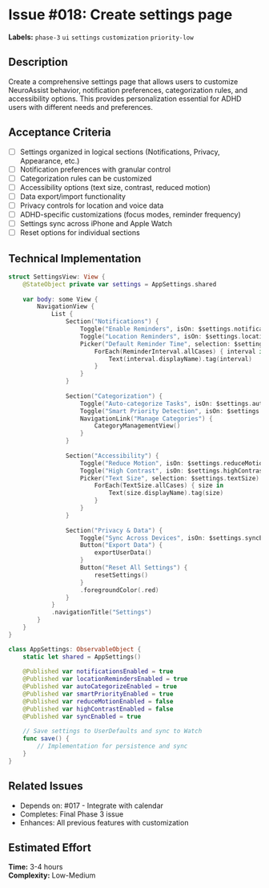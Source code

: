 # Issue #018: Create settings page

**Labels:** `phase-3` `ui` `settings` `customization` `priority-low`

## Description

Create a comprehensive settings page that allows users to customize NeuroAssist behavior, notification preferences, categorization rules, and accessibility options. This provides personalization essential for ADHD users with different needs and preferences.

## Acceptance Criteria

- [ ] Settings organized in logical sections (Notifications, Privacy, Appearance, etc.)
- [ ] Notification preferences with granular control
- [ ] Categorization rules can be customized
- [ ] Accessibility options (text size, contrast, reduced motion)
- [ ] Data export/import functionality
- [ ] Privacy controls for location and voice data
- [ ] ADHD-specific customizations (focus modes, reminder frequency)
- [ ] Settings sync across iPhone and Apple Watch
- [ ] Reset options for individual sections

## Technical Implementation
```swift
struct SettingsView: View {
    @StateObject private var settings = AppSettings.shared
    
    var body: some View {
        NavigationView {
            List {
                Section("Notifications") {
                    Toggle("Enable Reminders", isOn: $settings.notificationsEnabled)
                    Toggle("Location Reminders", isOn: $settings.locationRemindersEnabled)
                    Picker("Default Reminder Time", selection: $settings.defaultReminderInterval) {
                        ForEach(ReminderInterval.allCases) { interval in
                            Text(interval.displayName).tag(interval)
                        }
                    }
                }
                
                Section("Categorization") {
                    Toggle("Auto-categorize Tasks", isOn: $settings.autoCategorizeEnabled)
                    Toggle("Smart Priority Detection", isOn: $settings.smartPriorityEnabled)
                    NavigationLink("Manage Categories") {
                        CategoryManagementView()
                    }
                }
                
                Section("Accessibility") {
                    Toggle("Reduce Motion", isOn: $settings.reduceMotionEnabled)
                    Toggle("High Contrast", isOn: $settings.highContrastEnabled)
                    Picker("Text Size", selection: $settings.textSize) {
                        ForEach(TextSize.allCases) { size in
                            Text(size.displayName).tag(size)
                        }
                    }
                }
                
                Section("Privacy & Data") {
                    Toggle("Sync Across Devices", isOn: $settings.syncEnabled)
                    Button("Export Data") {
                        exportUserData()
                    }
                    Button("Reset All Settings") {
                        resetSettings()
                    }
                    .foregroundColor(.red)
                }
            }
            .navigationTitle("Settings")
        }
    }
}

class AppSettings: ObservableObject {
    static let shared = AppSettings()
    
    @Published var notificationsEnabled = true
    @Published var locationRemindersEnabled = true
    @Published var autoCategorizeEnabled = true
    @Published var smartPriorityEnabled = true
    @Published var reduceMotionEnabled = false
    @Published var highContrastEnabled = false
    @Published var syncEnabled = true
    
    // Save settings to UserDefaults and sync to Watch
    func save() {
        // Implementation for persistence and sync
    }
}
```

## Related Issues

- Depends on: #017 - Integrate with calendar
- Completes: Final Phase 3 issue
- Enhances: All previous features with customization

## Estimated Effort

**Time:** 3-4 hours  
**Complexity:** Low-Medium 
